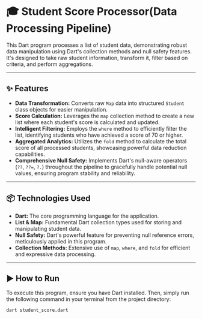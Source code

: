 # 🎓 Student Score Processor(Data Processing Pipeline)

This Dart program processes a list of student data, demonstrating robust data manipulation using Dart's collection methods and null safety features. It's designed to take raw student information, transform it, filter based on criteria, and perform aggregations.

---

## ✨ Features

* **Data Transformation:** Converts raw `Map` data into structured `Student` class objects for easier manipulation.
* **Score Calculation:** Leverages the `map` collection method to create a new list where each student's score is calculated and updated.
* **Intelligent Filtering:** Employs the `where` method to efficiently filter the list, identifying students who have achieved a score of 70 or higher.
* **Aggregated Analytics:** Utilizes the `fold` method to calculate the total score of all processed students, showcasing powerful data reduction capabilities.
* **Comprehensive Null Safety:** Implements Dart's null-aware operators (`??`, `??=`, `?.`) throughout the pipeline to gracefully handle potential null values, ensuring program stability and reliability.

---

## 📦 Technologies Used

* **Dart:** The core programming language for the application.
* **List & Map:** Fundamental Dart collection types used for storing and manipulating student data.
* **Null Safety:** Dart's powerful feature for preventing null reference errors, meticulously applied in this program.
* **Collection Methods:** Extensive use of `map`, `where`, and `fold` for efficient and expressive data processing.

---

## ▶️ How to Run

To execute this program, ensure you have Dart installed. Then, simply run the following command in your terminal from the project directory:

```bash
dart student_score.dart
